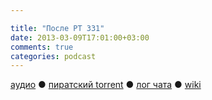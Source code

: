 ```yaml
---

title: "После РТ 331"
date: 2013-03-09T17:01:00+03:00
comments: true
categories: podcast
---
```

[аудио](http://cdn.radio-t.com/rt331post.mp3) ● [пиратский torrent](http://pirates.radio-t.com/torrents/rt331post.mp3.torrent) ● [лог чата](http://chat.radio-t.com/logs/radio-t-331.html) ● [wiki](http://wiki.radio-t.com/%D0%9F%D0%BE%D1%81%D0%BB%D0%B5_%D0%A0%D0%A2_331) <audio src="http://cdn.radio-t.com/rt331post.mp3" preload="none">
